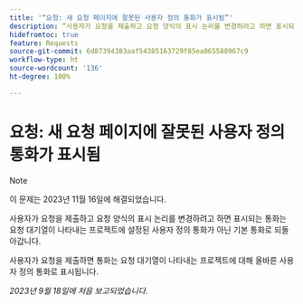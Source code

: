 ```yaml
---
title: '“요청: 새 요청 페이지에 잘못된 사용자 정의 통화가 표시됨”'
description: “사용자가 요청을 제출하고 요청 양식의 표시 논리를 변경하려고 하면 표시되는 통화는 요청 대기열이 나타내는 프로젝트에 설정된 사용자 정의 통화가 아닌 기본 통화로 되돌아갑니다.”
hidefromtoc: true
feature: Requests
source-git-commit: 6d87394383aaf54385163729f85ea065588967c9
workflow-type: ht
source-wordcount: '136'
ht-degree: 100%

---
```



# 요청: 새 요청 페이지에 잘못된 사용자 정의 통화가 표시됨

>[!NOTE]
>
>이 문제는 2023년 11월 16일에 해결되었습니다.

사용자가 요청을 제출하고 요청 양식의 표시 논리를 변경하려고 하면 표시되는 통화는 요청 대기열이 나타내는 프로젝트에 설정된 사용자 정의 통화가 아닌 기본 통화로 되돌아갑니다.

사용자가 요청을 제출하면 통화는 요청 대기열이 나타내는 프로젝트에 대해 올바른 사용자 정의 통화로 표시됩니다.

_2023년 9월 18일에 처음 보고되었습니다._
